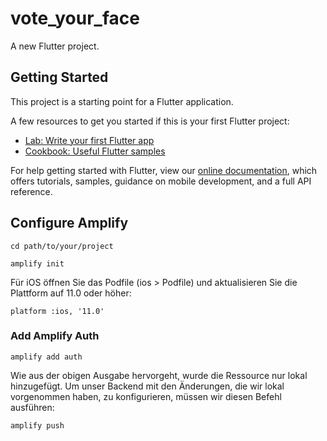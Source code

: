 # vote_your_face

A new Flutter project.

## Getting Started

This project is a starting point for a Flutter application.

A few resources to get you started if this is your first Flutter project:

- [Lab: Write your first Flutter app](https://flutter.dev/docs/get-started/codelab)
- [Cookbook: Useful Flutter samples](https://flutter.dev/docs/cookbook)

For help getting started with Flutter, view our
[online documentation](https://flutter.dev/docs), which offers tutorials,
samples, guidance on mobile development, and a full API reference.

## Configure Amplify

```cd path/to/your/project```

``amplify init``

Für iOS öffnen Sie das Podfile (ios > Podfile) und aktualisieren Sie die Plattform auf 11.0 oder höher:

``platform :ios, '11.0'``

### Add Amplify Auth

``amplify add auth``

Wie aus der obigen Ausgabe hervorgeht, wurde die Ressource nur lokal hinzugefügt. 
Um unser Backend mit den Änderungen, die wir lokal vorgenommen haben, zu konfigurieren, müssen wir diesen Befehl ausführen:

``amplify push``

